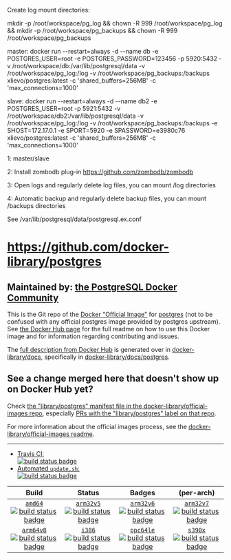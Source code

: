 Create log mount directories:

mkdir -p /root/workspace/pg_log && chown -R 999 /root/workspace/pg_log && mkdir -p /root/workspace/pg_backups && chown -R 999 /root/workspace/pg_backups

master: docker run --restart=always -d --name db -e POSTGRES_USER=root -e POSTGRES_PASSWORD=123456 -p 5920:5432 -v /root/workspace/db:/var/lib/postgresql/data -v /root/workspace/pg_log:/log -v /root/workspace/pg_backups:/backups xlievo/postgres:latest -c 'shared_buffers=256MB' -c 'max_connections=1000'

slave: docker run --restart=always -d --name db2 -e POSTGRES_USER=root -p 5921:5432 -v /root/workspace/db2:/var/lib/postgresql/data -v /root/workspace/pg_log:/log -v /root/workspace/pg_backups:/backups -e SHOST=172.17.0.1 -e SPORT=5920 -e SPASSWORD=e3980c76 xlievo/postgres:latest -c 'shared_buffers=256MB' -c 'max_connections=1000'

1: master/slave

2: Install zombodb plug-in https://github.com/zombodb/zombodb

3: Open logs and regularly delete log files, you can mount /log directories

4: Automatic backup and regularly delete backup files, you can mount /backups directories

See /var/lib/postgresql/data/postgresql.ex.conf

# https://github.com/docker-library/postgres

## Maintained by: [the PostgreSQL Docker Community](https://github.com/docker-library/postgres)

This is the Git repo of the [Docker "Official Image"](https://docs.docker.com/docker-hub/official_repos/) for [postgres](https://hub.docker.com/_/postgres/) (not to be confused with any official postgres image provided by postgres upstream). See [the Docker Hub page](https://hub.docker.com/_/postgres/) for the full readme on how to use this Docker image and for information regarding contributing and issues.

The [full description from Docker Hub](https://hub.docker.com/_/postgres/) is generated over in [docker-library/docs](https://github.com/docker-library/docs), specifically in [docker-library/docs/postgres](https://github.com/docker-library/docs/tree/master/postgres).

## See a change merged here that doesn't show up on Docker Hub yet?

Check [the "library/postgres" manifest file in the docker-library/official-images repo](https://github.com/docker-library/official-images/blob/master/library/postgres), especially [PRs with the "library/postgres" label on that repo](https://github.com/docker-library/official-images/labels/library%2Fpostgres).

For more information about the official images process, see the [docker-library/official-images readme](https://github.com/docker-library/official-images/blob/master/README.md).

---

-	[Travis CI:  
	![build status badge](https://img.shields.io/travis/docker-library/postgres/master.svg)](https://travis-ci.org/docker-library/postgres/branches)
-	[Automated `update.sh`:  
	![build status badge](https://doi-janky.infosiftr.net/job/update.sh/job/postgres/badge/icon)](https://doi-janky.infosiftr.net/job/update.sh/job/postgres)

| Build | Status | Badges | (per-arch) |
|:-:|:-:|:-:|:-:|
| [`amd64`<br />![build status badge](https://doi-janky.infosiftr.net/job/multiarch/job/amd64/job/postgres/badge/icon)](https://doi-janky.infosiftr.net/job/multiarch/job/amd64/job/postgres) | [`arm32v5`<br />![build status badge](https://doi-janky.infosiftr.net/job/multiarch/job/arm32v5/job/postgres/badge/icon)](https://doi-janky.infosiftr.net/job/multiarch/job/arm32v5/job/postgres) | [`arm32v6`<br />![build status badge](https://doi-janky.infosiftr.net/job/multiarch/job/arm32v6/job/postgres/badge/icon)](https://doi-janky.infosiftr.net/job/multiarch/job/arm32v6/job/postgres) | [`arm32v7`<br />![build status badge](https://doi-janky.infosiftr.net/job/multiarch/job/arm32v7/job/postgres/badge/icon)](https://doi-janky.infosiftr.net/job/multiarch/job/arm32v7/job/postgres) |
| [`arm64v8`<br />![build status badge](https://doi-janky.infosiftr.net/job/multiarch/job/arm64v8/job/postgres/badge/icon)](https://doi-janky.infosiftr.net/job/multiarch/job/arm64v8/job/postgres) | [`i386`<br />![build status badge](https://doi-janky.infosiftr.net/job/multiarch/job/i386/job/postgres/badge/icon)](https://doi-janky.infosiftr.net/job/multiarch/job/i386/job/postgres) | [`ppc64le`<br />![build status badge](https://doi-janky.infosiftr.net/job/multiarch/job/ppc64le/job/postgres/badge/icon)](https://doi-janky.infosiftr.net/job/multiarch/job/ppc64le/job/postgres) | [`s390x`<br />![build status badge](https://doi-janky.infosiftr.net/job/multiarch/job/s390x/job/postgres/badge/icon)](https://doi-janky.infosiftr.net/job/multiarch/job/s390x/job/postgres) |

<!-- THIS FILE IS GENERATED BY https://github.com/docker-library/docs/blob/master/generate-repo-stub-readme.sh -->
